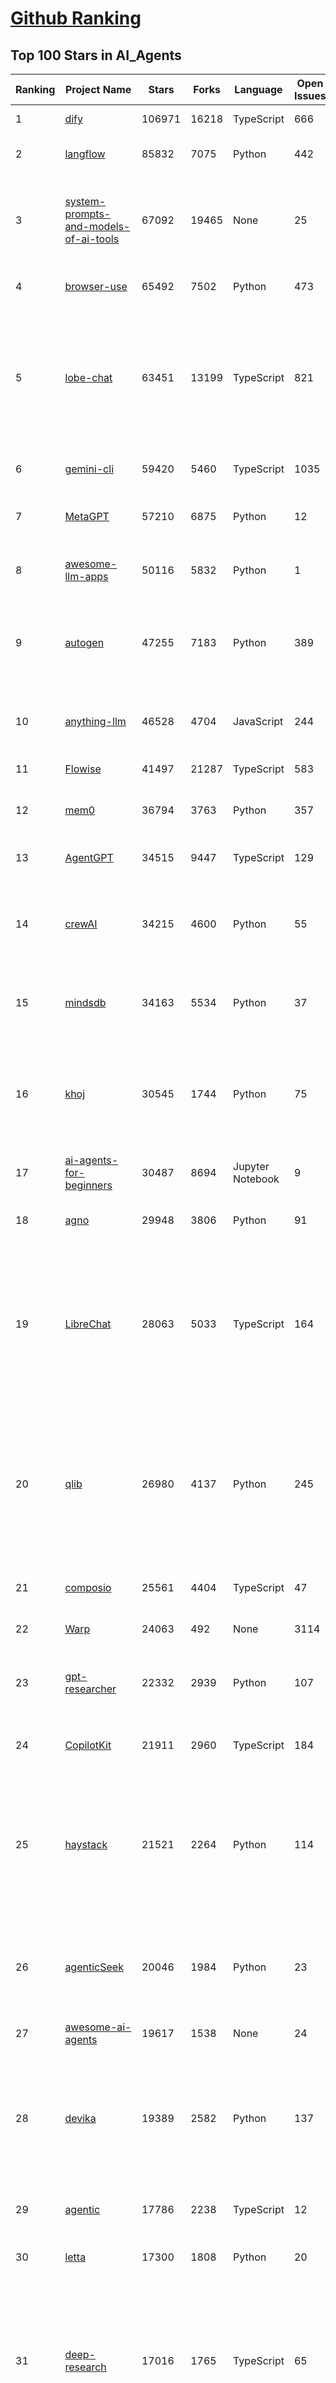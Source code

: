 [Github Ranking](../README.md)
==========

## Top 100 Stars in AI_Agents

| Ranking | Project Name | Stars | Forks | Language | Open Issues | Description | Last Commit |
| ------- | ------------ | ----- | ----- | -------- | ----------- | ----------- | ----------- |
| 1 | [dify](https://github.com/langgenius/dify) | 106971 | 16218 | TypeScript | 666 | Production-ready platform for agentic workflow development. | 2025-07-15T03:45:06Z |
| 2 | [langflow](https://github.com/langflow-ai/langflow) | 85832 | 7075 | Python | 442 | Langflow is a powerful tool for building and deploying AI-powered agents and workflows. | 2025-07-15T01:15:54Z |
| 3 | [system-prompts-and-models-of-ai-tools](https://github.com/x1xhlol/system-prompts-and-models-of-ai-tools) | 67092 | 19465 | None | 25 | FULL v0, Cursor, Manus, Same.dev, Lovable, Devin, Replit Agent, Windsurf Agent, VSCode Agent, Dia Browser, Trae AI & Cluely (And other Open Sourced) System Prompts, Tools & AI Models. | 2025-07-14T20:47:44Z |
| 4 | [browser-use](https://github.com/browser-use/browser-use) | 65492 | 7502 | Python | 473 | 🌐 Make websites accessible for AI agents. Automate tasks online with ease. | 2025-07-14T22:21:09Z |
| 5 | [lobe-chat](https://github.com/lobehub/lobe-chat) | 63451 | 13199 | TypeScript | 821 | 🤯 Lobe Chat - an open-source, modern design AI chat framework. Supports multiple AI providers (OpenAI / Claude 4 / Gemini / DeepSeek / Ollama / Qwen), Knowledge Base (file upload / RAG ), one click install MCP Marketplace and Artifacts / Thinking. One-click FREE deployment of your private AI Agent application. | 2025-07-15T00:34:30Z |
| 6 | [gemini-cli](https://github.com/google-gemini/gemini-cli) | 59420 | 5460 | TypeScript | 1035 | An open-source AI agent that brings the power of Gemini directly into your terminal. | 2025-07-15T03:59:22Z |
| 7 | [MetaGPT](https://github.com/FoundationAgents/MetaGPT) | 57210 | 6875 | Python | 12 | 🌟 The Multi-Agent Framework: First AI Software Company, Towards Natural Language Programming | 2025-06-30T11:45:55Z |
| 8 | [awesome-llm-apps](https://github.com/Shubhamsaboo/awesome-llm-apps) | 50116 | 5832 | Python | 1 | Collection of awesome LLM apps with AI Agents and RAG using OpenAI, Anthropic, Gemini and opensource models. | 2025-07-14T01:35:09Z |
| 9 | [autogen](https://github.com/microsoft/autogen) | 47255 | 7183 | Python | 389 | A programming framework for agentic AI 🤖 PyPi: autogen-agentchat Discord: https://aka.ms/autogen-discord Office Hour: https://aka.ms/autogen-officehour | 2025-07-15T03:53:49Z |
| 10 | [anything-llm](https://github.com/Mintplex-Labs/anything-llm) | 46528 | 4704 | JavaScript | 244 | The all-in-one Desktop & Docker AI application with built-in RAG, AI agents, No-code agent builder, MCP compatibility,  and more. | 2025-07-15T00:03:01Z |
| 11 | [Flowise](https://github.com/FlowiseAI/Flowise) | 41497 | 21287 | TypeScript | 583 | Build AI Agents, Visually | 2025-07-14T14:26:37Z |
| 12 | [mem0](https://github.com/mem0ai/mem0) | 36794 | 3763 | Python | 357 | Universal memory layer for AI Agents; Announcing OpenMemory MCP - local and secure memory management. | 2025-07-14T16:58:38Z |
| 13 | [AgentGPT](https://github.com/reworkd/AgentGPT) | 34515 | 9447 | TypeScript | 129 | 🤖 Assemble, configure, and deploy autonomous AI Agents in your browser. | 2025-04-29T01:19:32Z |
| 14 | [crewAI](https://github.com/crewAIInc/crewAI) | 34215 | 4600 | Python | 55 | Framework for orchestrating role-playing, autonomous AI agents. By fostering collaborative intelligence, CrewAI empowers agents to work together seamlessly, tackling complex tasks. | 2025-07-14T21:58:31Z |
| 15 | [mindsdb](https://github.com/mindsdb/mindsdb) | 34163 | 5534 | Python | 37 | AI's query engine - Platform for building AI that can answer questions over large scale federated data. - The only MCP Server you'll ever need | 2025-07-15T03:56:03Z |
| 16 | [khoj](https://github.com/khoj-ai/khoj) | 30545 | 1744 | Python | 75 | Your AI second brain. Self-hostable. Get answers from the web or your docs. Build custom agents, schedule automations, do deep research. Turn any online or local LLM into your personal, autonomous AI (gpt, claude, gemini, llama, qwen, mistral). Get started - free. | 2025-07-11T21:34:23Z |
| 17 | [ai-agents-for-beginners](https://github.com/microsoft/ai-agents-for-beginners) | 30487 | 8694 | Jupyter Notebook | 9 | 11 Lessons to Get Started Building AI Agents | 2025-07-14T07:54:03Z |
| 18 | [agno](https://github.com/agno-agi/agno) | 29948 | 3806 | Python | 91 | Full-stack framework for building Multi-Agent Systems with memory, knowledge and reasoning. | 2025-07-14T19:05:47Z |
| 19 | [LibreChat](https://github.com/danny-avila/LibreChat) | 28063 | 5033 | TypeScript | 164 | Enhanced ChatGPT Clone: Features Agents, DeepSeek, Anthropic, AWS, OpenAI, Responses API, Azure, Groq, o1, GPT-4o, Mistral, OpenRouter, Vertex AI, Gemini, Artifacts, AI model switching, message search, Code Interpreter, langchain, DALL-E-3, OpenAPI Actions, Functions, Secure Multi-User Auth, Presets, open-source for self-hosting. Active project. | 2025-07-14T23:52:13Z |
| 20 | [qlib](https://github.com/microsoft/qlib) | 26980 | 4137 | Python | 245 | Qlib is an AI-oriented Quant investment platform that aims to use AI tech to empower Quant Research, from exploring ideas to implementing productions. Qlib supports diverse ML modeling paradigms, including supervised learning, market dynamics modeling, and RL, and is now equipped with https://github.com/microsoft/RD-Agent to automate R&D process. | 2025-07-11T09:30:55Z |
| 21 | [composio](https://github.com/ComposioHQ/composio) | 25561 | 4404 | TypeScript | 47 | Composio equips your AI agents & LLMs with 100+ high-quality integrations via function calling | 2025-07-14T23:23:37Z |
| 22 | [Warp](https://github.com/warpdotdev/Warp) | 24063 | 492 | None | 3114 | Warp is the agentic development environment, built for coding with multiple AI agents. | 2025-06-25T19:09:38Z |
| 23 | [gpt-researcher](https://github.com/assafelovic/gpt-researcher) | 22332 | 2939 | Python | 107 | LLM based autonomous agent that conducts deep local and web research on any topic and generates a long report with citations. | 2025-07-04T08:51:49Z |
| 24 | [CopilotKit](https://github.com/CopilotKit/CopilotKit) | 21911 | 2960 | TypeScript | 184 | React UI + elegant infrastructure for AI Copilots, AI chatbots, and in-app AI agents. The Agentic last-mile 🪁 | 2025-07-15T03:41:58Z |
| 25 | [haystack](https://github.com/deepset-ai/haystack) | 21521 | 2264 | Python | 114 | AI orchestration framework to build customizable, production-ready LLM applications. Connect components (models, vector DBs, file converters) to pipelines or agents that can interact with your data. With advanced retrieval methods, it's best suited for building RAG, question answering, semantic search or conversational agent chatbots. | 2025-07-14T16:50:06Z |
| 26 | [agenticSeek](https://github.com/Fosowl/agenticSeek) | 20046 | 1984 | Python | 23 | Fully Local Manus AI. No APIs, No $200 monthly bills. Enjoy an autonomous agent that thinks, browses the web, and code for the sole cost of electricity. 🔔 Official updates only via twitter @Martin993886460 (Beware of fake account) | 2025-07-13T10:52:03Z |
| 27 | [awesome-ai-agents](https://github.com/e2b-dev/awesome-ai-agents) | 19617 | 1538 | None | 24 | A list of AI autonomous agents | 2025-02-26T10:04:45Z |
| 28 | [devika](https://github.com/stitionai/devika) | 19389 | 2582 | Python | 137 | Devika is an Agentic AI Software Engineer that can understand high-level human instructions, break them down into steps, research relevant information, and write code to achieve the given objective. Devika aims to be a competitive open-source alternative to Devin by Cognition AI. [⚠️ DEVIKA DOES NOT HAVE AN OFFICIAL WEBSITE ⚠️] | 2024-09-19T16:11:25Z |
| 29 | [agentic](https://github.com/transitive-bullshit/agentic) | 17786 | 2238 | TypeScript | 12 | Agentic is RapidAPI for LLM Tools. Your API ⇒ Paid MCP. Instantly. | 2025-07-10T03:29:28Z |
| 30 | [letta](https://github.com/letta-ai/letta) | 17300 | 1808 | Python | 20 | Letta (formerly MemGPT) is the stateful agents framework with memory, reasoning, and context management. | 2025-07-14T18:04:34Z |
| 31 | [deep-research](https://github.com/dzhng/deep-research) | 17016 | 1765 | TypeScript | 65 | An AI-powered research assistant that performs iterative, deep research on any topic by combining search engines, web scraping, and large language models.  The goal of this repo is to provide the simplest implementation of a deep research agent - e.g. an agent that can refine its research direction overtime and deep dive into a topic. | 2025-06-07T13:00:43Z |
| 32 | [DB-GPT](https://github.com/eosphoros-ai/DB-GPT) | 16956 | 2348 | Python | 421 | AI Native Data App Development framework with AWEL(Agentic Workflow Expression Language) and Agents | 2025-07-14T09:18:10Z |
| 33 | [suna](https://github.com/kortix-ai/suna) | 16682 | 2637 | TypeScript | 176 | Suna - Open Source Generalist AI Agent | 2025-07-14T16:51:17Z |
| 34 | [SWE-agent](https://github.com/SWE-agent/SWE-agent) | 16658 | 1715 | Python | 36 | SWE-agent takes a GitHub issue and tries to automatically fix it, using your LM of choice. It can also be employed for offensive cybersecurity or competitive coding challenges. [NeurIPS 2024]  | 2025-07-14T20:38:14Z |
| 35 | [goose](https://github.com/block/goose) | 16591 | 1396 | Rust | 265 | an open source, extensible AI agent that goes beyond code suggestions - install, execute, edit, and test with any LLM | 2025-07-15T03:51:39Z |
| 36 | [SuperAGI](https://github.com/TransformerOptimus/SuperAGI) | 16527 | 2034 | Python | 147 | <⚡️> SuperAGI - A dev-first open source autonomous AI agent framework. Enabling developers to build, manage & run useful autonomous agents quickly and reliably. | 2025-01-22T22:14:07Z |
| 37 | [eliza](https://github.com/elizaOS/eliza) | 16399 | 5279 | TypeScript | 33 | Autonomous agents for everyone | 2025-07-15T00:27:14Z |
| 38 | [RagaAI-Catalyst](https://github.com/raga-ai-hub/RagaAI-Catalyst) | 16179 | 3749 | Python | 8 | Python SDK for Agent AI Observability, Monitoring and Evaluation Framework. Includes features like agent, llm and tools tracing, debugging multi-agentic system, self-hosted dashboard and advanced analytics with timeline and execution graph view  | 2025-06-23T05:59:18Z |
| 39 | [DocsGPT](https://github.com/arc53/DocsGPT) | 15896 | 1687 | TypeScript | 26 | DocsGPT is an open-source genAI tool that helps users get reliable answers from knowledge source, while avoiding hallucinations. It enables private and reliable information retrieval, with tooling and agentic system capability built in. | 2025-07-14T23:31:18Z |
| 40 | [activepieces](https://github.com/activepieces/activepieces) | 15805 | 2204 | TypeScript | 353 | AI Agents & MCPs & AI Workflow Automation • (280+ MCP servers for AI agents) • AI Automation / AI Agent with MCPs • AI Workflows & AI Agents • MCPs for AI Agents | 2025-07-14T23:25:22Z |
| 41 | [ai](https://github.com/vercel/ai) | 15736 | 2551 | TypeScript | 443 | The AI Toolkit for TypeScript. From the creators of Next.js, the AI SDK is a free open-source library for building AI-powered applications and agents  | 2025-07-14T19:22:00Z |
| 42 | [ai-pdf-chatbot-langchain](https://github.com/mayooear/ai-pdf-chatbot-langchain) | 15674 | 3106 | TypeScript | 2 | AI PDF chatbot agent built with LangChain & LangGraph  | 2025-02-20T18:19:58Z |
| 43 | [screenpipe](https://github.com/mediar-ai/screenpipe) | 15282 | 1151 | TypeScript | 172 | AI app store powered by 24/7 desktop history.  open source \| 100% local \| dev friendly \| 24/7 screen, mic recording | 2025-06-06T02:55:26Z |
| 44 | [UI-TARS-desktop](https://github.com/bytedance/UI-TARS-desktop) | 15184 | 1349 | TypeScript | 191 | The Open-sourced Multimodal AI Agent Stack connecting Cutting-edge AI Models and Agent Infra. | 2025-07-15T03:49:39Z |
| 45 | [mastra](https://github.com/mastra-ai/mastra) | 15011 | 925 | TypeScript | 192 | The TypeScript AI agent framework. ⚡ Assistants, RAG, observability. Supports any LLM: GPT-4, Claude, Gemini, Llama. | 2025-07-15T02:37:33Z |
| 46 | [GenAI_Agents](https://github.com/NirDiamant/GenAI_Agents) | 14490 | 2046 | Jupyter Notebook | 1 | This repository provides tutorials and implementations for various Generative AI Agent techniques, from basic to advanced. It serves as a comprehensive guide for building intelligent, interactive AI systems. | 2025-06-17T07:38:18Z |
| 47 | [dagger](https://github.com/dagger/dagger) | 14212 | 748 | Go | 728 | An open-source runtime for composable workflows. Great for AI agents and CI/CD. | 2025-07-14T17:10:54Z |
| 48 | [web-ui](https://github.com/browser-use/web-ui) | 14129 | 2416 | Python | 231 | 🖥️ Run AI Agent in your browser. | 2025-06-01T14:56:06Z |
| 49 | [plandex](https://github.com/plandex-ai/plandex) | 14094 | 987 | Go | 23 | Open source AI coding agent. Designed for large projects and real world tasks. | 2025-07-07T21:37:34Z |
| 50 | [ai-engineering-hub](https://github.com/patchy631/ai-engineering-hub) | 14059 | 2363 | Jupyter Notebook | 22 | In-depth tutorials on LLMs, RAGs and real-world AI agent applications. | 2025-07-12T12:06:29Z |
| 51 | [stagehand](https://github.com/browserbase/stagehand) | 13940 | 835 | TypeScript | 46 | The AI Browser Automation Framework | 2025-07-14T23:52:46Z |
| 52 | [botpress](https://github.com/botpress/botpress) | 13927 | 2074 | TypeScript | 13 | The open-source hub to build & deploy GPT/LLM Agents ⚡️ | 2025-07-14T23:52:25Z |
| 53 | [camel](https://github.com/camel-ai/camel) | 13354 | 1440 | Python | 368 | 🐫 CAMEL: The first and the best multi-agent framework. Finding the Scaling Law of Agents. https://www.camel-ai.org | 2025-07-14T23:38:32Z |
| 54 | [graphiti](https://github.com/getzep/graphiti) | 13325 | 1121 | Python | 55 | Build Real-Time Knowledge Graphs for AI Agents | 2025-07-14T15:18:33Z |
| 55 | [openai-agents-python](https://github.com/openai/openai-agents-python) | 12591 | 1941 | Python | 171 | A lightweight, powerful framework for multi-agent workflows | 2025-07-15T01:01:24Z |
| 56 | [LangBot](https://github.com/langbot-app/LangBot) | 12512 | 980 | Python | 95 | 🤩 Easy-to-use global IM bot platform designed for the LLM era / 简单易用的大模型即时通信机器人开发平台 ⚡️ Bots for QQ / QQ频道 / Discord / WeChat（企业微信、个人微信）/ Telegram / 飞书 / 钉钉 / Slack 🧩 Integrated with ChatGPT、DeepSeek、Dify、n8n、Claude、Google Gemini、xAI、PPIO、Ollama、阿里云百炼、SiliconFlow、Qwen、Moonshot(Kimi K2)、SillyTraven、MCP、WeClone etc. LLM & Agent | 2025-07-14T03:23:05Z |
| 57 | [opencode](https://github.com/sst/opencode) | 12480 | 697 | Go | 355 | AI coding agent, built for the terminal. | 2025-07-15T00:32:00Z |
| 58 | [agent-zero](https://github.com/frdel/agent-zero) | 10984 | 2126 | Python | 79 | Agent Zero AI framework | 2025-07-14T21:19:29Z |
| 59 | [adk-python](https://github.com/google/adk-python) | 10915 | 1449 | Python | 437 | An open-source, code-first Python toolkit for building, evaluating, and deploying sophisticated AI agents with flexibility and control. | 2025-07-15T03:46:30Z |
| 60 | [pydantic-ai](https://github.com/pydantic/pydantic-ai) | 10781 | 1024 | Python | 290 | Agent Framework / shim to use Pydantic with LLMs | 2025-07-14T12:31:49Z |
| 61 | [Figma-Context-MCP](https://github.com/GLips/Figma-Context-MCP) | 9107 | 738 | TypeScript | 24 | MCP server to provide Figma layout information to AI coding agents like Cursor | 2025-06-18T16:39:05Z |
| 62 | [bisheng](https://github.com/dataelement/bisheng) | 9098 | 1487 | TypeScript | 122 | BISHENG is an open LLM devops platform for next generation Enterprise AI applications. Powerful and comprehensive features include: GenAI workflow, RAG, Agent, Unified model management, Evaluation, SFT, Dataset Management, Enterprise-level System Management, Observability and more. | 2025-07-15T03:48:22Z |
| 63 | [E2B](https://github.com/e2b-dev/E2B) | 8996 | 612 | MDX | 16 | Secure open source cloud runtime for AI apps & AI agents | 2025-07-15T00:26:21Z |
| 64 | [cua](https://github.com/trycua/cua) | 8974 | 404 | Python | 53 | c/ua is the Docker Container for Computer-Use AI Agents. | 2025-07-15T01:47:17Z |
| 65 | [metaflow](https://github.com/Netflix/metaflow) | 8962 | 852 | Python | 258 | Build, Manage and Deploy AI/ML Systems | 2025-07-15T00:14:16Z |
| 66 | [12-factor-agents](https://github.com/humanlayer/12-factor-agents) | 8828 | 563 | TypeScript | 9 | What are the principles we can use to build LLM-powered software that is actually good enough to put in the hands of production customers? | 2025-07-11T15:08:13Z |
| 67 | [WrenAI](https://github.com/Canner/WrenAI) | 8607 | 857 | TypeScript | 191 | ⚡️Wren AI is your GenBI Agent, that you can query any database with natural language, get accurate SQL(Text-to-SQL), charts(Text-to-Charts) & AI-generated insights in seconds.  | 2025-07-15T03:54:54Z |
| 68 | [pr-agent](https://github.com/qodo-ai/pr-agent) | 8380 | 981 | Python | 60 | 🚀 PR-Agent (Qodo Merge open-source): An AI-Powered 🤖 Tool for Automated Pull Request Analysis, Feedback, Suggestions and More! 💻🔍 | 2025-07-13T18:32:02Z |
| 69 | [BlackFriday-GPTs-Prompts](https://github.com/friuns2/BlackFriday-GPTs-Prompts) | 8258 | 1219 | None | 98 | List of free GPTs that doesn't require plus subscription  | 2024-11-08T11:03:14Z |
| 70 | [CL4R1T4S](https://github.com/elder-plinius/CL4R1T4S) | 8002 | 1708 | None | 14 | AI SYSTEMS TRANSPARENCY FOR ALL! - LEAKED SYSTEM PROMPTS FOR CHATGPT, GEMINI, GROK, CLAUDE, PERPLEXITY, CURSOR, WINDSURF, DEVIN, REPLIT, AND MORE! | 2025-07-13T15:35:45Z |
| 71 | [opencode](https://github.com/opencode-ai/opencode) | 7899 | 601 | Go | 102 | A powerful AI coding agent. Built for the terminal. | 2025-07-01T09:52:20Z |
| 72 | [nanobrowser](https://github.com/nanobrowser/nanobrowser) | 7869 | 784 | TypeScript | 26 | Open-Source Chrome extension for AI-powered web automation. Run multi-agent workflows using your own LLM API key. Alternative to OpenAI Operator. | 2025-07-08T02:59:22Z |
| 73 | [Upsonic](https://github.com/Upsonic/Upsonic) | 7581 | 715 | Python | 49 | The most reliable AI agent framework that supports MCP. | 2025-07-13T06:53:28Z |
| 74 | [aichat](https://github.com/sigoden/aichat) | 7358 | 483 | Rust | 3 | All-in-one LLM CLI tool featuring Shell Assistant, Chat-REPL, RAG, AI Tools & Agents, with access to OpenAI, Claude, Gemini, Ollama, Groq, and more. | 2025-07-14T11:13:50Z |
| 75 | [lab](https://github.com/google-deepmind/lab) | 7250 | 1388 | C | 61 | A customisable 3D platform for agent-based AI research | 2023-01-04T15:38:37Z |
| 76 | [lamda](https://github.com/firerpa/lamda) | 7121 | 972 | Python | 27 |  The most powerful Android RPA agent framework, next generation of mobile automation robots. | 2025-07-06T13:43:41Z |
| 77 | [R2R](https://github.com/SciPhi-AI/R2R) | 7054 | 574 | Python | 83 | SoTA production-ready AI retrieval system. Agentic Retrieval-Augmented Generation (RAG) with a RESTful API. | 2025-07-01T20:04:21Z |
| 78 | [SerpentAI](https://github.com/SerpentAI/SerpentAI) | 6908 | 802 | Python | 0 | Game Agent Framework. Helping you create AIs / Bots that learn to play any game you own! | 2022-11-07T01:59:31Z |
| 79 | [agents](https://github.com/livekit/agents) | 6751 | 1068 | Python | 266 | A powerful framework for building realtime voice AI agents 🤖🎙️📹  | 2025-07-15T01:03:13Z |
| 80 | [RD-Agent](https://github.com/microsoft/RD-Agent) | 6575 | 634 | Python | 48 | Research and development (R&D) is crucial for the enhancement of industrial productivity, especially in the AI era, where the core aspects of R&D are mainly focused on data and models. We are committed to automating these high-value generic R&D processes through R&D-Agent, which lets AI drive data-driven AI. 🔗https://aka.ms/RD-Agent-Tech-Report | 2025-07-15T02:44:57Z |
| 81 | [ten-framework](https://github.com/TEN-framework/ten-framework) | 6517 | 762 | C | 136 |  Open-source framework for conversational voice AI agents. | 2025-07-15T03:56:46Z |
| 82 | [street-fighter-ai](https://github.com/linyiLYi/street-fighter-ai) | 6489 | 1394 | Python | 56 | This is an AI agent for Street Fighter II Champion Edition. | 2024-05-14T22:46:22Z |
| 83 | [MindSearch](https://github.com/InternLM/MindSearch) | 6440 | 660 | JavaScript | 41 | 🔍 An LLM-based Multi-agent Framework of Web Search Engine (like Perplexity.ai Pro and SearchGPT) | 2025-07-04T10:06:45Z |
| 84 | [intentkit](https://github.com/crestalnetwork/intentkit) | 6423 | 685 | Python | 49 | An open and fair framework for everyone to build AI agents equipped with powerful skills. Launch your agent, improve the world, your wallet, or both! | 2025-07-14T16:05:52Z |
| 85 | [cognee](https://github.com/topoteretes/cognee) | 6348 | 498 | Python | 16 | Memory for AI Agents in 5 lines of code | 2025-07-14T19:57:55Z |
| 86 | [phoenix](https://github.com/Arize-ai/phoenix) | 6303 | 488 | Jupyter Notebook | 417 | AI Observability & Evaluation | 2025-07-15T01:28:33Z |
| 87 | [mcp-agent](https://github.com/lastmile-ai/mcp-agent) | 6258 | 605 | Python | 59 | Build effective agents using Model Context Protocol and simple workflow patterns | 2025-07-11T23:22:54Z |
| 88 | [agent-squad](https://github.com/awslabs/agent-squad) | 6255 | 542 | Python | 42 | Flexible and powerful framework for managing multiple AI agents and handling complex conversations | 2025-06-25T07:07:00Z |
| 89 | [magentic-ui](https://github.com/microsoft/magentic-ui) | 6212 | 636 | Python | 53 | A research prototype of a human-centered web agent | 2025-07-14T22:46:09Z |
| 90 | [SuperPrompt](https://github.com/NeoVertex1/SuperPrompt) | 6175 | 581 | None | 9 | SuperPrompt is an attempt to engineer prompts that might help us understand AI agents. | 2024-12-01T04:13:50Z |
| 91 | [LaVague](https://github.com/lavague-ai/LaVague) | 6090 | 558 | Python | 92 | Large Action Model framework to develop AI Web Agents | 2025-01-21T13:41:48Z |
| 92 | [superagent](https://github.com/superagent-ai/superagent) | 6004 | 908 | TypeScript | 56 | 🥷 Run AI-agents with an API | 2025-07-10T04:32:19Z |
| 93 | [SurfSense](https://github.com/MODSetter/SurfSense) | 5951 | 434 | TypeScript | 34 | Open Source Alternative to NotebookLM / Perplexity / Glean, connected to external sources such as search engines (Tavily, Linkup), Slack, Linear, Notion, YouTube, GitHub, Discord and more. | 2025-07-11T08:20:50Z |
| 94 | [DevOpsGPT](https://github.com/kuafuai/DevOpsGPT) | 5939 | 727 | HTML | 16 | Multi agent system for AI-driven software development. Combine LLM with DevOps tools to convert natural language requirements into working software. Supports any development language and extends the existing code. | 2024-08-14T09:11:08Z |
| 95 | [open-deep-research](https://github.com/nickscamara/open-deep-research) | 5844 | 728 | TypeScript | 37 | An open source deep research clone. AI Agent that reasons large amounts of web data extracted with Firecrawl | 2025-05-07T15:38:28Z |
| 96 | [marvin](https://github.com/PrefectHQ/marvin) | 5812 | 375 | Python | 57 | an ambient intelligence library | 2025-07-14T17:45:36Z |
| 97 | [julep](https://github.com/julep-ai/julep) | 5616 | 936 | Python | 54 | Deploy serverless AI workflows at scale. Firebase for AI agents | 2025-07-11T12:38:23Z |
| 98 | [pyspur](https://github.com/PySpur-Dev/pyspur) | 5293 | 381 | TypeScript | 26 | A visual playground for agentic workflows: Iterate over your agents 10x faster | 2025-07-06T18:30:29Z |
| 99 | [Archon](https://github.com/coleam00/Archon) | 5163 | 1019 | Python | 23 | Archon is an AI agent that is able to create other AI agents using an advanced agentic coding workflow and framework knowledge base to unlock a new frontier of automated agents. | 2025-07-14T02:54:58Z |
| 100 | [PraisonAI](https://github.com/MervinPraison/PraisonAI) | 5145 | 712 | Python | 30 | PraisonAI is a production-ready Multi AI Agents framework, designed to create AI Agents to automate and solve problems ranging from simple tasks to complex challenges. It provides a low-code solution to streamline the building and management of multi-agent LLM systems, emphasising simplicity, customisation, and effective human-agent collaboration. | 2025-07-14T21:22:48Z |

